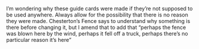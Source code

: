 I’m wondering why these guide cards were made if they’re not supposed to be used anywhere.
Always allow for the possibility that there is no reason they were made. Chesterton’s Fence says to understand why something is there before changing it, but I amend that to add that “perhaps the fence was blown here by the wind, perhaps it fell off a truck, perhaps there’s no particular reason it’s here”
